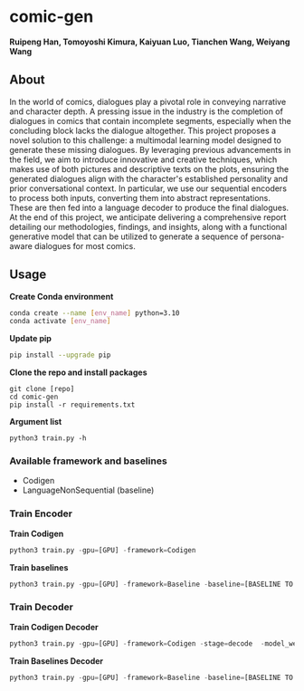 # comic-gen

**Ruipeng Han, Tomoyoshi Kimura, Kaiyuan Luo, Tianchen Wang, Weiyang Wang**

## About

In the world of comics, dialogues play a pivotal role in conveying narrative and character depth. A pressing issue in the industry is the completion of dialogues in comics that contain incomplete segments, especially when the concluding block lacks the dialogue altogether. This project proposes a novel solution to this challenge: a multimodal learning model designed to generate these missing dialogues. By leveraging previous advancements in the field, we aim to introduce innovative and creative techniques, which makes use of both pictures and descriptive texts on the plots, ensuring the generated dialogues align with the character's established personality and prior conversational context. In particular, we use our sequential encoders to process both inputs, converting them into abstract representations. These are then fed into a language decoder to produce the final dialogues. At the end of this project, we anticipate delivering a comprehensive report detailing our methodologies, findings, and insights, along with a functional generative model that can be utilized to generate a sequence of persona-aware dialogues for most comics.

## Usage

**Create Conda environment**

```bash
conda create --name [env_name] python=3.10
conda activate [env_name]
```

**Update pip**

```bash
pip install --upgrade pip
```


**Clone the repo and install packages**

```
git clone [repo]
cd comic-gen
pip install -r requirements.txt
```

**Argument list**

```
python3 train.py -h
```

### Available framework and baselines

- Codigen
- LanguageNonSequential (baseline)

### Train Encoder

**Train Codigen**

```python
python3 train.py -gpu=[GPU] -framework=Codigen
```

**Train baselines**

```python
python3 train.py -gpu=[GPU] -framework=Baseline -baseline=[BASELINE TO RUN]
```

### Train Decoder

**Train Codigen Decoder**

```python
python3 train.py -gpu=[GPU] -framework=Codigen -stage=decode  -model_weight[PATH TO MODEL ENCODER WEIGHT]
```

**Train Baselines Decoder**

```python
python3 train.py -gpu=[GPU] -framework=Baseline -baseline=[BASELINE TO RUN] -stage=decode -model_weight[PATH TO MODEL ENCODER WEIGHT]
```

